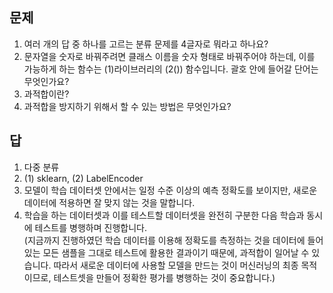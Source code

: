## 문제
1. 여러 개의 답 중 하나를 고르는 분류 문제를 4글자로 뭐라고 하나요?
2. 문자열을 숫자로 바꿔주려면 클래스 이름을 숫자 형태로 바꿔주어야 하는데, 이를 가능하게 하는 함수는 (1)라이브러리의 (2()) 함수입니다. 괄호 안에 들어갈 단어는 무엇인가요?
3. 과적합이란?
4. 과적합을 방지하기 위해서 할 수 있는 방법은 무엇인가요?

## 답
1. 다중 분류
2. (1) sklearn, (2) LabelEncoder
3. 모델이 학습 데이터셋 안에서는 일정 수준 이상의 예측 정확도를 보이지만, 새로운 데이터에 적용하면 잘 맞지 않는 것을 말합니다.
4. 학습을 하는 데이터셋과 이를 테스트할 데이터셋을 완전히 구분한 다음 학습과 동시에 테스트를 병행하며 진행합니다.<br/>
(지금까지 진행하였던 학습 데이터를 이용해 정확도를 측정하는 것을 데이터에 들어있는 모든 샘플을 그대로 테스트에 활용한 결과이기 때문에, 과적합이 일어날 수 있습니다. 따라서 새로운 데이터에 사용할 모델을 만드는 것이 머신러닝의 최종 목적이므로, 테스트셋을 만들어 정확한 평가를 병행하는 것이 중요합니다.)
